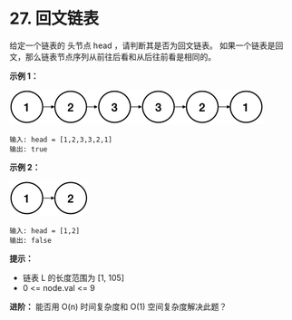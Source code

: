 # 27. 回文链表

给定一个链表的 头节点 head ，请判断其是否为回文链表。
如果一个链表是回文，那么链表节点序列从前往后看和从后往前看是相同的。

**示例 1：**

![Example 1](Example1.png)

```
输入: head = [1,2,3,3,2,1]
输出: true
```

**示例 2：**

![Example 2](Example2.png)

```
输入: head = [1,2]
输出: false
```

**提示：**

- 链表 L 的长度范围为 [1, 105]
- 0 <= node.val <= 9
 
**进阶：** 能否用 O(n) 时间复杂度和 O(1) 空间复杂度解决此题？
